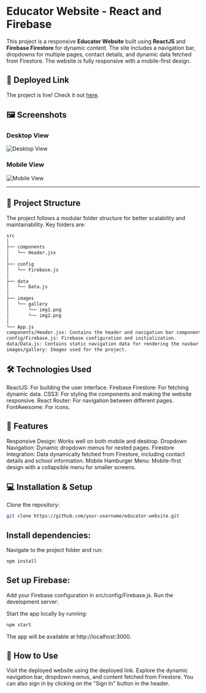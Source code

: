 # Educator Website - React and Firebase

This project is a responsive **Educator Website** built using **ReactJS** and **Firebase Firestore** for dynamic content. The site includes a navigation bar, dropdowns for multiple pages, contact details, and dynamic data fetched from Firestore. The website is fully responsive with a mobile-first design.

## 🚀 Deployed Link

The project is live! Check it out [here](<https://educator-bfa7e.web.app/>).

## 🖼️ Screenshots

### Desktop View

![Desktop View](./images/desktop-view.png)

### Mobile View

![Mobile View](./images/mobile-view.png)

---

## 📁 Project Structure

The project follows a modular folder structure for better scalability and maintainability. Key folders are:

```bash
src
│
├── components
│   └── Header.jsx
│
├── config
│   └── Firebase.js
│
├── data
│   └── Data.js
│
├── images
│   └── gallery
│       └── img1.png
│       └── img2.png
│
└── App.js
components/Header.jsx: Contains the header and navigation bar component with dropdown functionality.
config/Firebase.js: Firebase configuration and initialization.
data/Data.js: Contains static navigation data for rendering the navbar.
images/gallery: Images used for the project.
```

## 🛠️ Technologies Used
ReactJS: For building the user interface.
Firebase Firestore: For fetching dynamic data.
CSS3: For styling the components and making the website responsive.
React Router: For navigation between different pages.
FontAwesome: For icons.
## 📄 Features
Responsive Design: Works well on both mobile and desktop.
Dropdown Navigation: Dynamic dropdown menus for nested pages.
Firestore Integration: Data dynamically fetched from Firestore, including contact details and school information.
Mobile Hamburger Menu: Mobile-first design with a collapsible menu for smaller screens.
## 💻 Installation & Setup
Clone the repository:

```bash
git clone https://github.com/your-username/educator-website.git
```

## Install dependencies:
Navigate to the project folder and run:

```bash
npm install
```
## Set up Firebase:
Add your Firebase configuration in src/config/Firebase.js.
Run the development server:

Start the app locally by running:
```bash
npm start
```
The app will be available at http://localhost:3000.

## 🔧 How to Use
Visit the deployed website using the deployed link.
Explore the dynamic navigation bar, dropdown menus, and content fetched from Firestore.
You can also sign in by clicking on the "Sign In" button in the header.
